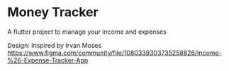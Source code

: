 # Money Tracker
A flutter project to manage your income and expenses

Design: Inspired by Irvan Moses https://www.figma.com/community/file/1080339303735258826/Income-%26-Expense-Tracker-App
